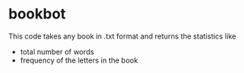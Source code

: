 # bookbot

This code takes any book in .txt format and returns the statistics like

- total number of words
- frequency of the letters in the book

